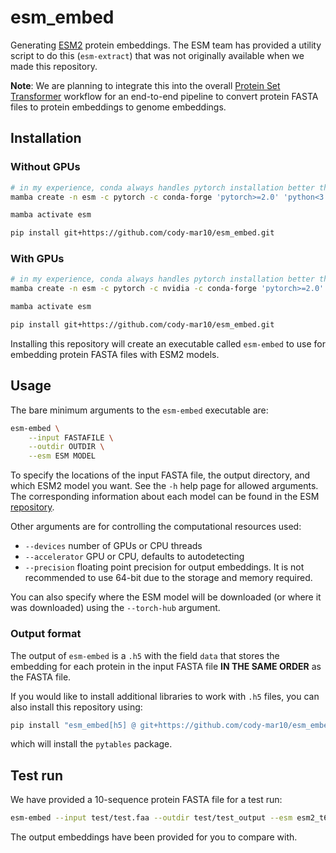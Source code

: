 # esm_embed

Generating [ESM2](https://github.com/facebookresearch/esm) protein embeddings. The ESM team has provided a utility script to do this (`esm-extract`) that was not originally available when we made this repository.

**Note**: We are planning to integrate this into the overall [Protein Set Transformer](https://github.com/AnantharamanLab/protein_set_transformer) workflow for an end-to-end pipeline to convert protein FASTA files to protein embeddings to genome embeddings.

## Installation

### Without GPUs

```bash
# in my experience, conda always handles pytorch installation better than pip
mamba create -n esm -c pytorch -c conda-forge 'pytorch>=2.0' 'python<3.12' cpuonly

mamba activate esm

pip install git+https://github.com/cody-mar10/esm_embed.git
```

### With GPUs

```bash
# in my experience, conda always handles pytorch installation better than pip
mamba create -n esm -c pytorch -c nvidia -c conda-forge 'pytorch>=2.0' 'python<3.12' pytorch-cuda=11.8

mamba activate esm

pip install git+https://github.com/cody-mar10/esm_embed.git
```

Installing this repository will create an executable called `esm-embed` to use for embedding protein FASTA files with ESM2 models.

## Usage

The bare minimum arguments to the `esm-embed` executable are:

```bash
esm-embed \
    --input FASTAFILE \
    --outdir OUTDIR \
    --esm ESM MODEL
```

To specify the locations of the input FASTA file, the output directory, and which ESM2 model you want. See the `-h` help page for allowed arguments. The corresponding information about each model can be found in the ESM [repository](https://github.com/facebookresearch/esm?tab=readme-ov-file#available).

Other arguments are for controlling the computational resources used:

- `--devices` number of GPUs or CPU threads
- `--accelerator` GPU or CPU, defaults to autodetecting
- `--precision` floating point precision for output embeddings. It is not recommended to use 64-bit due to the storage and memory required.

You can also specify where the ESM model will be downloaded (or where it was downloaded) using the `--torch-hub` argument.

### Output format

The output of `esm-embed` is a `.h5` with the field `data` that stores the embedding for each protein in the input FASTA file **IN THE SAME ORDER** as the FASTA file.

If you would like to install additional libraries to work with `.h5` files, you can also install this repository using:

```bash
pip install "esm_embed[h5] @ git+https://github.com/cody-mar10/esm_embed.git"
```

which will install the `pytables` package.

## Test run

We have provided a 10-sequence protein FASTA file for a test run:

```bash
esm-embed --input test/test.faa --outdir test/test_output --esm esm2_t6_8M --torch-hub test
```

The output embeddings have been provided for you to compare with.
